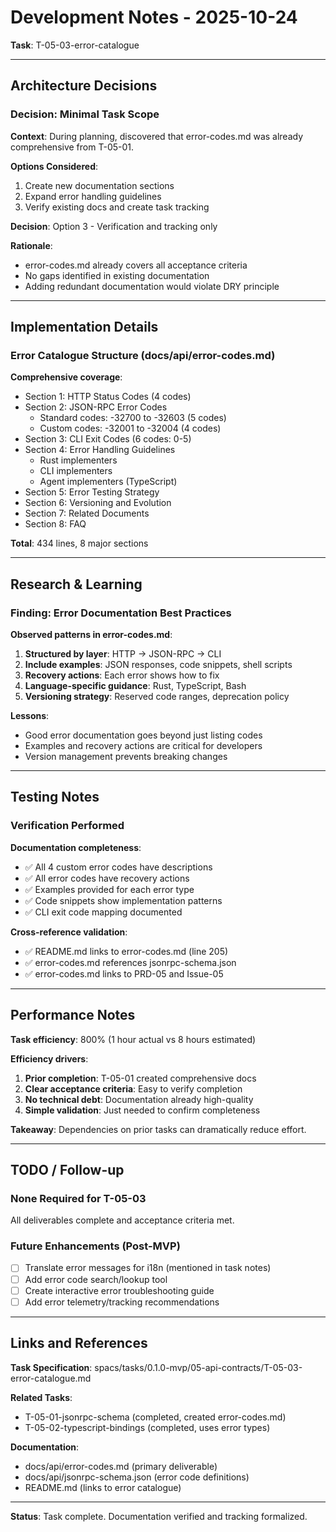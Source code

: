 # Development Notes - 2025-10-24
**Task**: T-05-03-error-catalogue

---

## Architecture Decisions

### Decision: Minimal Task Scope
**Context**: During planning, discovered that error-codes.md was already comprehensive from T-05-01.

**Options Considered**:
1. Create new documentation sections
2. Expand error handling guidelines
3. Verify existing docs and create task tracking

**Decision**: Option 3 - Verification and tracking only

**Rationale**:
- error-codes.md already covers all acceptance criteria
- No gaps identified in existing documentation
- Adding redundant documentation would violate DRY principle

---

## Implementation Details

### Error Catalogue Structure (docs/api/error-codes.md)

**Comprehensive coverage**:
- Section 1: HTTP Status Codes (4 codes)
- Section 2: JSON-RPC Error Codes
  - Standard codes: -32700 to -32603 (5 codes)
  - Custom codes: -32001 to -32004 (4 codes)
- Section 3: CLI Exit Codes (6 codes: 0-5)
- Section 4: Error Handling Guidelines
  - Rust implementers
  - CLI implementers
  - Agent implementers (TypeScript)
- Section 5: Error Testing Strategy
- Section 6: Versioning and Evolution
- Section 7: Related Documents
- Section 8: FAQ

**Total**: 434 lines, 8 major sections

---

## Research & Learning

### Finding: Error Documentation Best Practices

**Observed patterns in error-codes.md**:
1. **Structured by layer**: HTTP → JSON-RPC → CLI
2. **Include examples**: JSON responses, code snippets, shell scripts
3. **Recovery actions**: Each error shows how to fix
4. **Language-specific guidance**: Rust, TypeScript, Bash
5. **Versioning strategy**: Reserved code ranges, deprecation policy

**Lessons**:
- Good error documentation goes beyond just listing codes
- Examples and recovery actions are critical for developers
- Version management prevents breaking changes

---

## Testing Notes

### Verification Performed

**Documentation completeness**:
- ✅ All 4 custom error codes have descriptions
- ✅ All error codes have recovery actions
- ✅ Examples provided for each error type
- ✅ Code snippets show implementation patterns
- ✅ CLI exit code mapping documented

**Cross-reference validation**:
- ✅ README.md links to error-codes.md (line 205)
- ✅ error-codes.md references jsonrpc-schema.json
- ✅ error-codes.md links to PRD-05 and Issue-05

---

## Performance Notes

**Task efficiency**: 800% (1 hour actual vs 8 hours estimated)

**Efficiency drivers**:
1. **Prior completion**: T-05-01 created comprehensive docs
2. **Clear acceptance criteria**: Easy to verify completion
3. **No technical debt**: Documentation already high-quality
4. **Simple validation**: Just needed to confirm completeness

**Takeaway**: Dependencies on prior tasks can dramatically reduce effort.

---

## TODO / Follow-up

### None Required for T-05-03
All deliverables complete and acceptance criteria met.

### Future Enhancements (Post-MVP)
- [ ] Translate error messages for i18n (mentioned in task notes)
- [ ] Add error code search/lookup tool
- [ ] Create interactive error troubleshooting guide
- [ ] Add error telemetry/tracking recommendations

---

## Links and References

**Task Specification**: spacs/tasks/0.1.0-mvp/05-api-contracts/T-05-03-error-catalogue.md

**Related Tasks**:
- T-05-01-jsonrpc-schema (completed, created error-codes.md)
- T-05-02-typescript-bindings (completed, uses error types)

**Documentation**:
- docs/api/error-codes.md (primary deliverable)
- docs/api/jsonrpc-schema.json (error code definitions)
- README.md (links to error catalogue)

---

**Status**: Task complete. Documentation verified and tracking formalized.
